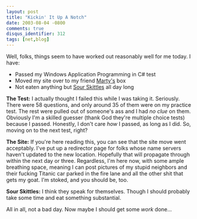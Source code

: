 ```yaml
---
layout: post
title: "Kickin' It Up A Notch"
date: 2003-08-04 -0800
comments: true
disqus_identifier: 312
tags: [net,blog]
---
```

Well, folks, things seem to have worked out reasonably well for me
today. I have:

-   Passed my Windows Application Programming in C\# test
-   Moved my site over to my friend [Marty's](http://www.mildperil.net)
    box
-   Not eaten anything but [Sour
    Skittles](http://www.skittles.com/products/sour.jsp) all day long

**The Test:** I actually thought I failed this while I was taking it.
Seriously. There were 58 questions, and only around 35 of them were on
my practice test. The rest were pulled out of someone's ass and I had
*no clue* on them. Obviously I'm a skilled guesser (thank God they're
multiple choice tests) because I passed. Honestly, I don't care *how* I
passed, as long as I did. So, moving on to the next test, right?

 **The Site:** If you're here reading this, you can see that the site
move went acceptably. I've put up a redirector page for folks whose name
servers haven't updated to the new location. Hopefully that will
propagate through within the next day or three. Regardless, I'm here
now, with some ample breathing space, meaning I can post pictures of my
stupid neighbors and their fucking Titanic car parked in the fire lane
and all the other shit that gets my goat. I'm stoked, and you should be,
too.

 **Sour Skittles:** I think they speak for themselves. Though I should
probably take some time and eat something substantial.

 All in all, not a bad day. Now maybe I should get some *work* done...
